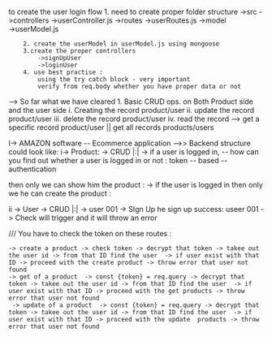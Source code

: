 to create the user login flow 1. need to create proper folder structure
->src
->controllers
->userController.js
->routes
->userRoutes.js
->model  
 ->userModel.js

        2. create the userModel in userModel.js using mongoose
        3.create the proper controllers
            ->signUpUser
            ->loginUser
        4. use best practise :
            using the try catch block - very important
            verify from req.body whether you have proper data or not

--> So far what we have cleared 1. Basic CRUD ops. on Both Product side and the user side
i. Creating the record product/user
ii. update the record product/user
iii. delete the record product/user
iv. read the record --> get a specific record product/user || get all records products/users

I-> AMAZON software -- Ecommerce application -->> Backend structure could look like:
i-> Product: -> CRUD |:|
-> if a user is logged in, --
how can you find out whether a user is logged in or not : token -- based -- authentication  


 then only we can show him the product :
-> if the user is logged in then only we he can create the product :

ii -> User -> CRUD |:|
-> user 001 -> SIgn Up
he sign up success:
useer 001 -> Check will trigger and it will throw an error





/// You  have to check the token on these routes :

    -> create a product -> check token -> decrypt that token -> takee out the user id -> from that ID find the user  -> if user exist with that ID -> proceed with the create product -> throw error that user not found
    -> get of a product  -> const {token} = req.query -> decrypt that token -> takee out the user id -> from that ID find the user  -> if user exist with that ID -> proceed with the get products -> throw error that user not found
     -> update of a product  -> const {token} = req.query -> decrypt that token -> takee out the user id -> from that ID find the user  -> if user exist with that ID -> proceed with the update  products -> throw error that user not found

